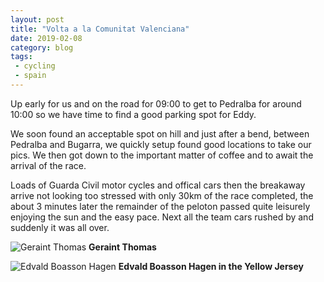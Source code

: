 ```yaml
---
layout: post
title: "Volta a la Comunitat Valenciana"
date: 2019-02-08
category: blog
tags:
 - cycling
 - spain
---
```



Up early for us and on the road for 09:00 to get to Pedralba for around 10:00 so we have time to find a good parking spot for Eddy.

<!--more-->
We soon found an acceptable spot on hill and just after a bend, between Pedralba and Bugarra, we quickly setup found good locations to take our pics. We then got down to the important matter of coffee and to await the arrival of the race.

Loads of Guarda Civil motor cycles and offical cars then the breakaway arrive not looking too stressed with only 30km of the race completed,  the about 3 minutes later the remainder of the peloton passed quite leisurely enjoying the sun and the easy pace. Next all the team cars rushed by and suddenly it was all over.

![Geraint Thomas](/images/2019/2019-02-08-Geraint-Thomas.jpg) **Geraint Thomas**

![Edvald Boasson Hagen](/images/2019/2019-02-08-Edvald-Boasson-Hagen.jpg) **Edvald Boasson Hagen in the Yellow Jersey**
